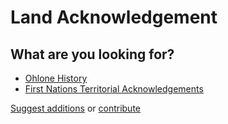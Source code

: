 # Land Acknowledgement

## What are you looking for?

* [Ohlone History](history.html)
* [First Nations Territorial Acknowledgements](first_nations.html)

[Suggest additions](https://github.com/davidagross/land-acknowledgement/issues) or [contribute](https://github.com/davidagross/land-acknowledgement/)

